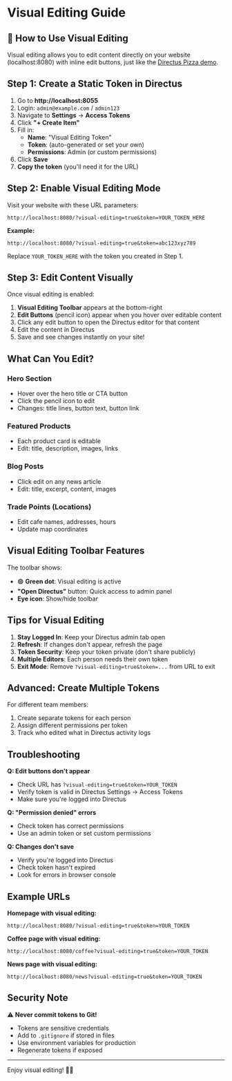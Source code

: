 # Visual Editing Guide

## 🎨 How to Use Visual Editing

Visual editing allows you to edit content directly on your website (localhost:8080) with inline edit buttons, just like the [Directus Pizza demo](https://directus-pizza.vercel.app?visual-editing=true&token=2_v3i2MvgyJwbTxvBHu3xFRC3U23kIzx).

## Step 1: Create a Static Token in Directus

1. Go to **http://localhost:8055**
2. Login: `admin@example.com` / `admin123`
3. Navigate to **Settings** → **Access Tokens**
4. Click **"+ Create Item"**
5. Fill in:
   - **Name**: "Visual Editing Token"
   - **Token**: (auto-generated or set your own)
   - **Permissions**: Admin (or custom permissions)
6. Click **Save**
7. **Copy the token** (you'll need it for the URL)

## Step 2: Enable Visual Editing Mode

Visit your website with these URL parameters:

```
http://localhost:8080/?visual-editing=true&token=YOUR_TOKEN_HERE
```

**Example:**
```
http://localhost:8080/?visual-editing=true&token=abc123xyz789
```

Replace `YOUR_TOKEN_HERE` with the token you created in Step 1.

## Step 3: Edit Content Visually

Once visual editing is enabled:

1. **Visual Editing Toolbar** appears at the bottom-right
2. **Edit Buttons** (pencil icon) appear when you hover over editable content
3. Click any edit button to open the Directus editor for that content
4. Edit the content in Directus
5. Save and see changes instantly on your site!

## What Can You Edit?

### Hero Section
- Hover over the hero title or CTA button
- Click the pencil icon to edit
- Changes: title lines, button text, button link

### Featured Products
- Each product card is editable
- Edit: title, description, images, links

### Blog Posts
- Click edit on any news article
- Edit: title, excerpt, content, images

### Trade Points (Locations)
- Edit cafe names, addresses, hours
- Update map coordinates

## Visual Editing Toolbar Features

The toolbar shows:
- 🟢 **Green dot**: Visual editing is active
- **"Open Directus"** button: Quick access to admin panel
- **Eye icon**: Show/hide toolbar

## Tips for Visual Editing

1. **Stay Logged In**: Keep your Directus admin tab open
2. **Refresh**: If changes don't appear, refresh the page
3. **Token Security**: Keep your token private (don't share publicly)
4. **Multiple Editors**: Each person needs their own token
5. **Exit Mode**: Remove `?visual-editing=true&token=...` from URL to exit

## Advanced: Create Multiple Tokens

For different team members:
1. Create separate tokens for each person
2. Assign different permissions per token
3. Track who edited what in Directus activity logs

## Troubleshooting

**Q: Edit buttons don't appear**
- Check URL has `?visual-editing=true&token=YOUR_TOKEN`
- Verify token is valid in Directus Settings → Access Tokens
- Make sure you're logged into Directus

**Q: "Permission denied" errors**
- Check token has correct permissions
- Use an admin token or set custom permissions

**Q: Changes don't save**
- Verify you're logged into Directus
- Check token hasn't expired
- Look for errors in browser console

## Example URLs

**Homepage with visual editing:**
```
http://localhost:8080/?visual-editing=true&token=YOUR_TOKEN
```

**Coffee page with visual editing:**
```
http://localhost:8080/coffee?visual-editing=true&token=YOUR_TOKEN
```

**News page with visual editing:**
```
http://localhost:8080/news?visual-editing=true&token=YOUR_TOKEN
```

## Security Note

⚠️ **Never commit tokens to Git!**
- Tokens are sensitive credentials
- Add to `.gitignore` if stored in files
- Use environment variables for production
- Regenerate tokens if exposed

---

Enjoy visual editing! 🎨✨



